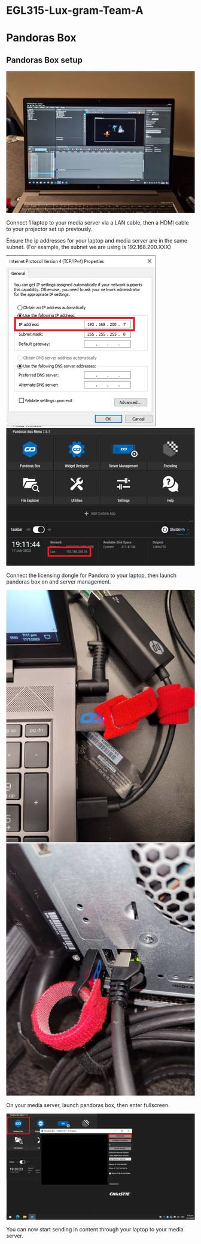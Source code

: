 # EGL315-Lux-gram-Team-A

# Pandoras Box

## Pandoras Box setup

![Alt text](imgs/pandora.jpg)

Connect 1 laptop to your media server via a LAN cable, then a HDMI cable to your projector set up previously.

Ensure the ip addresses for your laptop and media server are in the same subnet. (For example, the subnet we are using is 192.168.200.XXX)


![Alt text](imgs/Pandora/LaptopIP.png)
![Alt text](imgs/Pandora/ServerIP.png)


Connect the licensing dongle for Pandora to your laptop, then launch pandoras box on and server management.


![Alt text](imgs/Pandora/laptopDongle.jpg)
![Alt text](imgs/Pandora/pcDongle.jpg)



On your media server, launch pandoras box, then enter fullscreen.


![Alt text](imgs/Pandora/launchPB.png)



You can now start sending in content through your laptop to your media server.